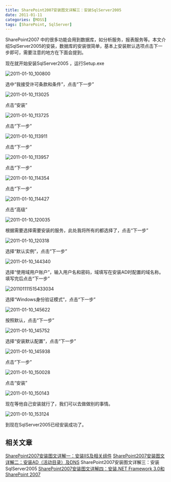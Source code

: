 ```yaml
---
title: SharePoint2007安装图文详解三：安装SqlServer2005
date: 2011-01-11
categories: [MOSS]
tags: [SharePoint, SqlServer]
---
```


SharePoint2007 中的很多功能会用到数据库，如分析服务，报表服务等。本文介绍SqlServer2005的安装，数据库的安装很简单，基本上安装默认选项点击下一步即可，需要注意的地方在下面会提到。

现在就开始安装SqlServer2005 ，运行Setup.exe

![2011-01-10_100800](http://fwhyy.com/img/post/2011-01-10_100800.gif)

选中“我接受许可条款和条件”，点击“下一步”

![2011-01-10_113025](http://fwhyy.com/img/post/2011-01-10_113025.gif)

点击“安装”

![2011-01-10_113725](http://fwhyy.com/img/post/2011-01-10_113725.gif)

点击“下一步”

![2011-01-10_113911](http://fwhyy.com/img/post/2011-01-10_113911.gif)

点击“下一步”

![2011-01-10_113957](http://fwhyy.com/img/post/2011-01-10_113957.gif)

点击“下一步”

![2011-01-10_114354](http://fwhyy.com/img/post/2011-01-10_114354.gif)

点击“下一步”

![2011-01-10_114427](http://fwhyy.com/img/post/2011-01-10_114427.gif)

点击“高级”

![2011-01-10_120035](http://fwhyy.com/img/post/2011-01-10_120035.gif)

根据需要选择需要安装的服务，此处我将所有的都选择了，点击“下一步”

![2011-01-10_120318](http://fwhyy.com/img/post/2011-01-10_120318.gif)

选择“默认实例”，点击“下一步”

![2011-01-10_144340](http://fwhyy.com/img/post/2011-01-10_144340.gif)

选择“使用域用户账户”，输入用户名和密码，域填写在安装AD时配置的域名称。填写完后点击“下一步”

![201101111515433034](http://fwhyy.com/img/post/201101111515433034.gif)

选择“Windows身份验证模式”，点击“下一步”

![2011-01-10_145622](http://fwhyy.com/img/post/2011-01-10_145622.gif)

按照默认，点击“下一步”

![2011-01-10_145752](http://fwhyy.com/img/post/2011-01-10_145752.gif)

选择“安装默认配置”，点击“下一步”

![2011-01-10_145938](http://fwhyy.com/img/post/2011-01-10_145938.gif)

点击“下一步”

![2011-01-10_150028](http://fwhyy.com/img/post/2011-01-10_150028.gif)

点击“安装”

![2011-01-10_150143](http://fwhyy.com/img/post/2011-01-10_150143.gif)

现在等他自己安装就行了，我们可以去做做别的事情。

![2011-01-10_153124](http://fwhyy.com/img/post/2011-01-10_153124.gif)

到现在SqlServer2005已经安装成功了。

## 相关文章

[SharePoint2007安装图文详解一：安装IIS及相关组件](http://blog.fwhyy.com/2011/01/iis-install/)
[SharePoint2007安装图文详解二：安装AD（活动目录）及DNS](http://blog.fwhyy.com/2011/01/installation-of-ad-and-dns/)
SharePoint2007安装图文详解三：安装SqlServer2005
[SharePoint2007安装图文详解四：安装.NET Framework 3.0和SharePoint 2007](http://blog.fwhyy.com/2011/01/installation-of-the-net-framework-3-0-and-sharepoint-2007/)


